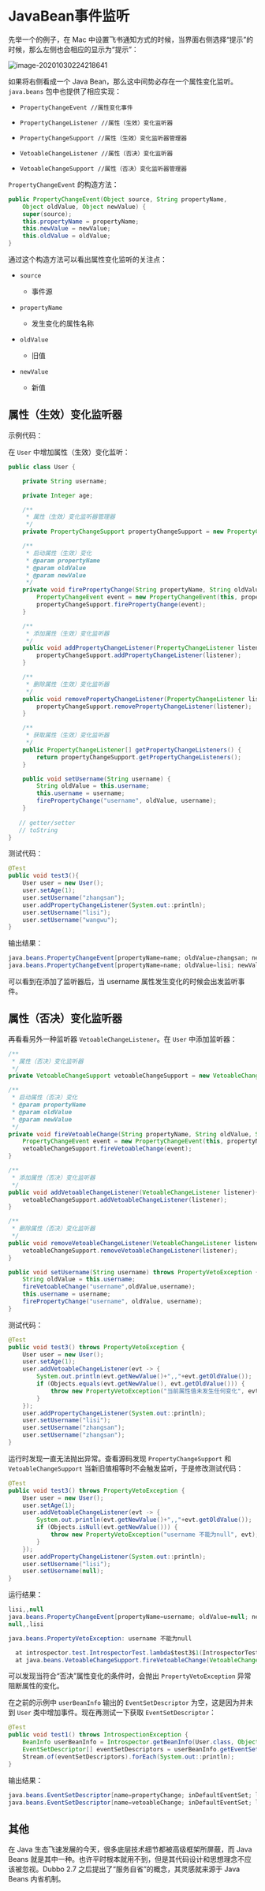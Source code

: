 # JavaBean事件监听

先举一个的例子，在 Mac 中设置飞书通知方式的时候，当界面右侧选择“提示”的时候，那么左侧也会相应的显示为“提示”：

![image-20201030224218641](../../assets/image-20201030224218641.png)

如果将右侧看成一个 Java Bean，那么这中间势必存在一个属性变化监听。`java.beans` 包中也提供了相应实现：

- ```
  PropertyChangeEvent //属性变化事件
  ```

- ```
  PropertyChangeListener //属性（生效）变化监听器
  ```

- ```
  PropertyChangeSupport //属性（生效）变化监听器管理器
  ```

- ```
  VetoableChangeListener //属性（否决）变化监听器
  ```

- ```
  VetoableChangeSupport //属性（否决）变化监听器管理器
  ```

`PropertyChangeEvent` 的构造方法：

```java
public PropertyChangeEvent(Object source, String propertyName,
    Object oldValue, Object newValue) {
    super(source);
    this.propertyName = propertyName;
    this.newValue = newValue;
    this.oldValue = oldValue;
}
```

通过这个构造方法可以看出属性变化监听的关注点：

- ```
  source
  ```

  - 事件源

- ```
  propertyName
  ```

  - 发生变化的属性名称

- ```
  oldValue
  ```

  - 旧值

- ```
  newValue
  ```

  - 新值



## 属性（生效）变化监听器

示例代码：

在 `User` 中增加属性（生效）变化监听：

```java
public class User {

    private String username;

    private Integer age;

    /**
     * 属性（生效）变化监听器管理器
     */
    private PropertyChangeSupport propertyChangeSupport = new PropertyChangeSupport(this);

    /**
     * 启动属性（生效）变化
     * @param propertyName 
     * @param oldValue 
     * @param newValue
     */
    private void firePropertyChange(String propertyName, String oldValue, String newValue) {
        PropertyChangeEvent event = new PropertyChangeEvent(this, propertyName, oldValue, newValue);
        propertyChangeSupport.firePropertyChange(event);
    }

    /**
     * 添加属性（生效）变化监听器
     */
    public void addPropertyChangeListener(PropertyChangeListener listener){
        propertyChangeSupport.addPropertyChangeListener(listener);
    }

    /**
     * 删除属性（生效）变化监听器
     */
    public void removePropertyChangeListener(PropertyChangeListener listener){
        propertyChangeSupport.removePropertyChangeListener(listener);
    }

    /**
     * 获取属性（生效）变化监听器
     */
    public PropertyChangeListener[] getPropertyChangeListeners() {
        return propertyChangeSupport.getPropertyChangeListeners();
    }

    public void setUsername(String username) {
        String oldValue = this.username;
        this.username = username;
        firePropertyChange("username", oldValue, username);
    }
  
   // getter/setter
   // toString
}
```

测试代码：

```java
@Test
public void test3(){
    User user = new User();
    user.setAge(1);
    user.setUsername("zhangsan");
    user.addPropertyChangeListener(System.out::println);
    user.setUsername("lisi");
    user.setUsername("wangwu");
}
```

输出结果：

```java
java.beans.PropertyChangeEvent[propertyName=name; oldValue=zhangsan; newValue=lisi; propagationId=null; source=User{username='lisi', age=1}]
java.beans.PropertyChangeEvent[propertyName=name; oldValue=lisi; newValue=wangwu; propagationId=null; source=User{username='wangwu', age=1}]
```

可以看到在添加了监听器后，当 username 属性发生变化的时候会出发监听事件。

## 属性（否决）变化监听器

再看看另外一种监听器 `VetoableChangeListener`。在 `User` 中添加监听器：

```java
/**
 * 属性（否决）变化监听器
 */
private VetoableChangeSupport vetoableChangeSupport = new VetoableChangeSupport(this);

/**
 * 启动属性（否决）变化
 * @param propertyName
 * @param oldValue
 * @param newValue
 */
private void fireVetoableChange(String propertyName, String oldValue, String newValue) throws PropertyVetoException {
    PropertyChangeEvent event = new PropertyChangeEvent(this, propertyName, oldValue, newValue);
    vetoableChangeSupport.fireVetoableChange(event);
}

/**
 * 添加属性（否决）变化监听器
 */
public void addVetoableChangeListener(VetoableChangeListener listener){
    vetoableChangeSupport.addVetoableChangeListener(listener);
}

/**
 * 删除属性（否决）变化监听器
 */
public void removeVetoableChangeListener(VetoableChangeListener listener){
    vetoableChangeSupport.removeVetoableChangeListener(listener);
}

public void setUsername(String username) throws PropertyVetoException {
    String oldValue = this.username;
    fireVetoableChange("username",oldValue,username);
    this.username = username;
    firePropertyChange("username", oldValue, username);
}
```

测试代码：

```java
@Test
public void test3() throws PropertyVetoException {
    User user = new User();
    user.setAge(1);
    user.addVetoableChangeListener(evt -> {
        System.out.println(evt.getNewValue()+",,"+evt.getOldValue());
        if (Objects.equals(evt.getNewValue(), evt.getOldValue())) {
            throw new PropertyVetoException("当前属性值未发生任何变化", evt);
        }
    });
    user.addPropertyChangeListener(System.out::println);
    user.setUsername("lisi");
    user.setUsername("zhangsan");
    user.setUsername("zhangsan");
}
```

运行时发现一直无法抛出异常。查看源码发现 `PropertyChangeSupport` 和 `VetoableChangeSupport` 当新旧值相等时不会触发监听，于是修改测试代码：

```java
@Test
public void test3() throws PropertyVetoException {
    User user = new User();
    user.setAge(1);
    user.addVetoableChangeListener(evt -> {
        System.out.println(evt.getNewValue()+",,"+evt.getOldValue());
        if (Objects.isNull(evt.getNewValue())) {
            throw new PropertyVetoException("username 不能为null", evt);
        }
    });
    user.addPropertyChangeListener(System.out::println);
    user.setUsername("lisi");
    user.setUsername(null);
}
```

运行结果：

```java
lisi,,null
java.beans.PropertyChangeEvent[propertyName=username; oldValue=null; newValue=lisi; propagationId=null; source=User{username='lisi', age=1}]
null,,lisi

java.beans.PropertyVetoException: username 不能为null

  at introspector.test.IntrospectorTest.lambda$test3$1(IntrospectorTest.java:78)
  at java.beans.VetoableChangeSupport.fireVetoableChange(VetoableChangeSupport.java:375)
```

可以发现当符合“否决”属性变化的条件时，会抛出 `PropertyVetoException` 异常阻断属性的变化。

在之前的示例中 `userBeanInfo` 输出的 `EventSetDescriptor` 为空，这是因为并未到 `User` 类中增加事件。现在再测试一下获取 `EventSetDescriptor`：

```java
@Test
public void test1() throws IntrospectionException {
    BeanInfo userBeanInfo = Introspector.getBeanInfo(User.class, Object.class);
    EventSetDescriptor[] eventSetDescriptors = userBeanInfo.getEventSetDescriptors();
    Stream.of(eventSetDescriptors).forEach(System.out::println);
}
```

输出结果：

```java
java.beans.EventSetDescriptor[name=propertyChange; inDefaultEventSet; listenerType=interface java.beans.PropertyChangeListener; getListenerMethod=public java.beans.PropertyChangeListener[] introspector.bean.User.getPropertyChangeListeners(); addListenerMethod=public void introspector.bean.User.addPropertyChangeListener(java.beans.PropertyChangeListener); removeListenerMethod=public void introspector.bean.User.removePropertyChangeListener(java.beans.PropertyChangeListener)]
java.beans.EventSetDescriptor[name=vetoableChange; inDefaultEventSet; listenerType=interface java.beans.VetoableChangeListener; addListenerMethod=public void introspector.bean.User.addVetoableChangeListener(java.beans.VetoableChangeListener); removeListenerMethod=public void introspector.bean.User.removeVetoableChangeListener(java.beans.VetoableChangeListener)]
```

## 其他

在 Java 生态飞速发展的今天，很多底层技术细节都被高级框架所屏蔽，而 Java Beans 就是其中一种。也许平时根本就用不到，但是其代码设计和思想理念不应该被忽视。Dubbo 2.7 之后提出了“服务自省”的概念，其灵感就来源于 Java Beans 内省机制。

